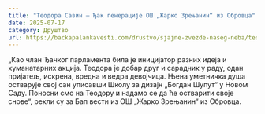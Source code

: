 ```yaml
---
title: "Теодора Савин – Ђак генерације ОШ „Жарко Зрењанин“ из Обровца"
date: 2025-07-17
category: Друштво
url: https://backapalankavesti.com/drustvo/sjajne-zvezde-naseg-neba/teodora-savin-djak-generacije-os-zarko-zrenjanin-iz-obrovca/
---
```


„Као члан Ђачког парламента била је иницијатор разних идеја и хуманатарних акција. Теодора је добар друг и сарадник у раду, одан пријатељ, искрена, вредна и ведра девојчица. Њена уметничка душа остварује свој сан уписавши Школу за дизајн „Богдан Шупут“ у Новом Саду. Поносни смо на Теодору и надамо се да ће остварити своје снове“, рекли су за Бап вести из ОШ „Жарко Зрењанин“ из Обровца.
